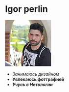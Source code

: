 # Igor perlin

![userpic](https://github.com/igor-perlin/Github_pages/blob/main/img/userpic.jpeg)

* *Занимаюсь дизайном*
* **Увлекаюсь фотграфией**
* ***Учусь в Нетологии***
